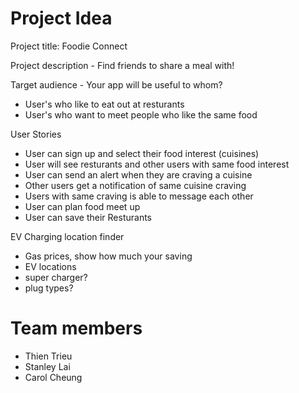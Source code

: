 # Project Idea
Project title: Foodie Connect

Project description - Find friends to share a meal with!

Target audience - Your app will be useful to whom?
- User's who like to eat out at resturants
- User's who want to meet people who like the same food

User Stories
- User can sign up and select their food interest (cuisines)
- User will see resturants and other users with same food interest
- User can send an alert when they are craving a cuisine 
- Other users get a notification of same cuisine craving
- Users with same craving is able to message each other
- User can plan food meet up
- User can save their Resturants

EV Charging location finder
- Gas prices, show how much your saving
- EV locations
- super charger?
- plug types?

# Team members
- Thien Trieu
- Stanley Lai
- Carol Cheung